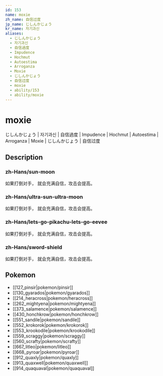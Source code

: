```yaml
---
id: 153
name: moxie
zh_name: 自信过度
jp_name: じしんかじょう
kr_name: 자기과신
aliases:
  - じしんかじょう
  - 자기과신
  - 自信過度
  - Impudence
  - Hochmut
  - Autoestima
  - Arroganza
  - Moxie
  - じしんかじょう
  - 自信过度
  - moxie
  - ability/153
  - ability/moxie
---
```

# moxie

じしんかじょう | 자기과신 | 自信過度 | Impudence | Hochmut | Autoestima | Arroganza | Moxie | じしんかじょう | 自信过度

## Description

### zh-Hans/sun-moon

如果打倒对手，
就会充满自信，攻击会提高。

### zh-Hans/ultra-sun-ultra-moon

如果打倒对手，
就会充满自信，攻击会提高。

### zh-Hans/lets-go-pikachu-lets-go-eevee

如果打倒对手，
就会充满自信，攻击会提高。

### zh-Hans/sword-shield

如果打倒对手，
就会充满自信，攻击会提高。

## Pokemon

- [[127_pinsir|pokemon/pinsir]]
- [[130_gyarados|pokemon/gyarados]]
- [[214_heracross|pokemon/heracross]]
- [[262_mightyena|pokemon/mightyena]]
- [[373_salamence|pokemon/salamence]]
- [[430_honchkrow|pokemon/honchkrow]]
- [[551_sandile|pokemon/sandile]]
- [[552_krokorok|pokemon/krokorok]]
- [[553_krookodile|pokemon/krookodile]]
- [[559_scraggy|pokemon/scraggy]]
- [[560_scrafty|pokemon/scrafty]]
- [[667_litleo|pokemon/litleo]]
- [[668_pyroar|pokemon/pyroar]]
- [[912_quaxly|pokemon/quaxly]]
- [[913_quaxwell|pokemon/quaxwell]]
- [[914_quaquaval|pokemon/quaquaval]]

